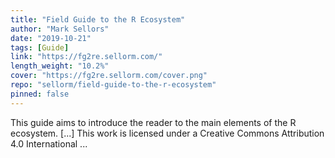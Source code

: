 ```yaml
---
title: "Field Guide to the R Ecosystem"
author: "Mark Sellors"
date: "2019-10-21"
tags: [Guide]
link: "https://fg2re.sellorm.com/"
length_weight: "10.2%"
cover: "https://fg2re.sellorm.com/cover.png"
repo: "sellorm/field-guide-to-the-r-ecosystem"
pinned: false
---
```


This guide aims to introduce the reader to the main elements of the R ecosystem. [...] This work is licensed under a Creative Commons Attribution 4.0 International ...
